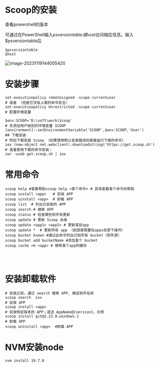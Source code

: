 # Scoop的安装

查看powershell的版本

可通过在PowerShell输入$psversiontable或$host访问相应信息。输入$psversiontable后

```shell
$psversiontable
$host
```

![image-20231119144005420](D:\Learn\workspace\other\scoop.assets\image-20231119144005420.png)





# 安装步骤

```shell
set-executionpolicy remotesigned -scope currentuser 
# 或者 （但是它没有上面的命令安全）
set-executionpolicy Unrestricted -scope currentuser
# 配置环境变量

$env:SCOOP='D:\soft\work\Scoop'
# 先添加用户级别的环境变量 SCOOP
[environment]::setEnvironmentVariable('SCOOP',$env:SCOOP,'User') 
## 下载安装 
# 然后下载安装 Scoop （如果使用默认安装路径则直接运行下面的命令） 
iex (new-object net.webclient).downloadstring('https://get.scoop.sh')
# 或者使用下面的命令安装： 
iwr -useb get.scoop.sh | iex 

```



# 常用命令



```shell
scoop help #查看帮助scoop help <某个命令> # 具体查看某个命令的帮助 
scoop install <app>   # 安装 APP
scoop uinstall <app>  # 卸载 APP 
scoop list  # 列出已安装的 APP
scoop search # 搜索 APP
scoop status # 检查哪些软件有更新 
scoop update # 更新 Scoop 自身
scoop update <app1> <app2> # 更新某些app
scoop update *  # 更新所有 app （前提是需要在apps目录下操作） 
scoop bucket known #通过此命令列出已知所有 bucket（软件源）
scoop bucket add bucketName #添加某个 bucket 
scoop cache rm <app> # 移除某个app的缓存 




```

# 安装卸载软件

```shell
# 安装之前，通过 search 搜索 APP, 确定软件名称
scoop search  xxx
# 安装 APP
scoop install <app>
# 安装特定版本的 APP；语法 AppName@[version]，示例
scoop install git@2.23.0.windows.1
# 卸载 APP 
scoop uninstall <app>  #卸载 APP
```





# NVM安装node

```shell
nvm install 19.7.0

```

